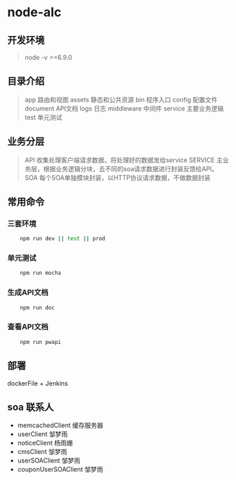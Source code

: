# node-alc

## 开发环境

> node -v >=6.9.0

## 目录介绍
> app 路由和视图
> assets 静态和公共资源
> bin 程序入口
> config 配置文件
> document API文档
> logs 日志
> middleware 中间件
> service 主要业务逻辑
> test 单元测试

## 业务分层

> API 收集处理客户端请求数据，将处理好的数据发给service
> SERVICE 主业务层，根据业务逻辑分块，去不同的soa请求数据进行封装反馈给API。
> SOA 每个SOA单独模块封装，以HTTP协议请求数据，不做数据封装

## 常用命令

### 三套环境

```bash
    npm run dev || test || prod
```

### 单元测试

```bash
    npm run mocha
```

### 生成API文档

```bash
    npm run doc
```
### 查看API文档

```bash
    npm run pwapi
```

## 部署

dockerFile + Jenkins

## soa 联系人
*  memcachedClient  缓存服务器
*  userClient  邹梦雨
*  noticeClient 杨雨姗
*  cmsClient 邹梦雨
*  userSOAClient  邹梦雨
*  couponUserSOAClient 邹梦雨





